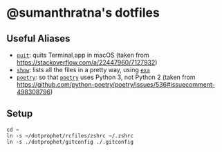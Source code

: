# @sumanthratna's dotfiles

## Useful Aliases
- [`quit`](./aliases/quit): quits Terminal.app in macOS (taken from https://stackoverflow.com/a/22447960/7127932)
- [`show`](./aliases/show): lists all the files in a pretty way, using [`exa`](https://the.exa.website/)
- [`poetry`](./aliases/poetry): so that [`poetry`](https://python-poetry.org/) uses Python 3, not Python 2 (taken from https://github.com/python-poetry/poetry/issues/536#issuecomment-498308796)

## Setup
```
cd ~
ln -s ~/dotprophet/rcfiles/zshrc ~/.zshrc
ln -s ./dotprophet/gitconfig ./.gitconfig
```
